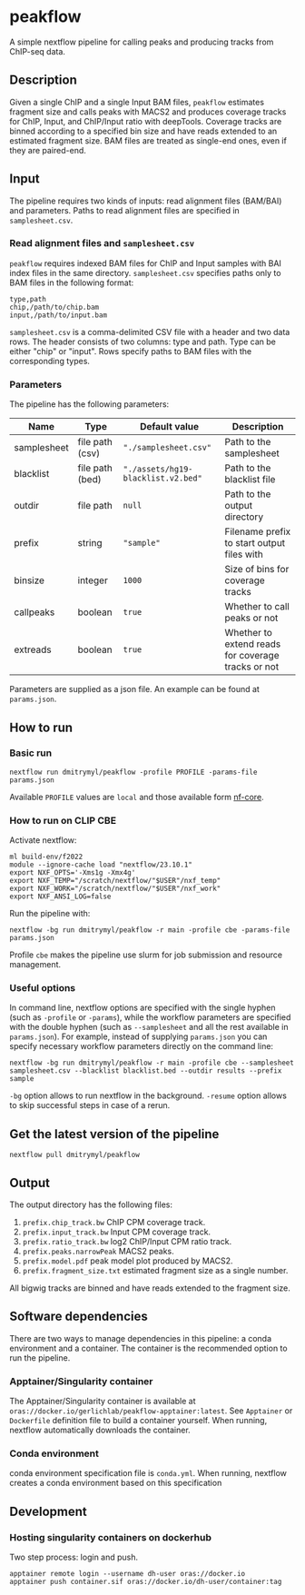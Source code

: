 # peakflow
A simple nextflow pipeline for calling peaks and producing tracks from ChIP-seq data.

## Description
Given a single ChIP and a single Input BAM files, `peakflow` estimates fragment size and calls peaks with MACS2 and produces coverage tracks for ChIP, Input, and ChIP/Input ratio with deepTools. Coverage tracks are binned according to a specified bin size and have reads extended to an estimated fragment size. BAM files are treated as single-end ones, even if they are paired-end.

## Input
The pipeline requires two kinds of inputs: read alignment files (BAM/BAI) and parameters. Paths to read alignment files are specified in `samplesheet.csv`.

### Read alignment files and `samplesheet.csv`
`peakflow` requires indexed BAM files for ChIP and Input samples with BAI index files in the same directory. `samplesheet.csv` specifies paths only to BAM files in the following format:

```
type,path
chip,/path/to/chip.bam
input,/path/to/input.bam

```

`samplesheet.csv` is a comma-delimited CSV file with a header and two data rows. The header consists of two columns: type and path. Type can be either "chip" or "input". Rows specify paths to BAM files with the corresponding types.

### Parameters
The pipeline has the following parameters:

| Name        | Type            | Default value                      | Description                                        |
|-------------|-----------------|------------------------------------|----------------------------------------------------|
| samplesheet | file path (csv) | `"./samplesheet.csv"`              | Path to the samplesheet                            |
| blacklist   | file path (bed) | `"./assets/hg19-blacklist.v2.bed"` | Path to the blacklist file                         |
| outdir      | file path       | `null`                             | Path to the output directory                       |
| prefix      | string          | `"sample"`                         | Filename prefix to start output files with         |
| binsize     | integer         | `1000`                             | Size of bins for coverage tracks                   |
| callpeaks   | boolean         | `true`                             | Whether to call peaks or not                       |
| extreads    | boolean         | `true`                             | Whether to extend reads for coverage tracks or not |

Parameters are supplied as a json file. An example can be found at `params.json`.

## How to run

### Basic run
```{bash}
nextflow run dmitrymyl/peakflow -profile PROFILE -params-file params.json
```
Available `PROFILE` values are `local` and those available form [nf-core](https://nf-co.re/configs/).

### How to run on CLIP CBE
Activate nextflow:
```
ml build-env/f2022
module --ignore-cache load "nextflow/23.10.1"
export NXF_OPTS='-Xms1g -Xmx4g'
export NXF_TEMP="/scratch/nextflow/"$USER"/nxf_temp"
export NXF_WORK="/scratch/nextflow/"$USER"/nxf_work"
export NXF_ANSI_LOG=false
```
Run the pipeline with:
```
nextflow -bg run dmitrymyl/peakflow -r main -profile cbe -params-file params.json
```
Profile `cbe` makes the pipeline use slurm for job submission and resource management.

### Useful options
In command line, nextflow options are specified with the single hyphen (such as `-profile` or `-params`), while the workflow parameters are specified with the double hyphen (such as `--samplesheet` and all the rest available in `params.json`). For example, instead of supplying `params.json` you can specify necessary workflow parameters directly on the command line:
```
nextflow -bg run dmitrymyl/peakflow -r main -profile cbe --samplesheet samplesheet.csv --blacklist blacklist.bed --outdir results --prefix sample
```
`-bg` option allows to run nextflow in the background. `-resume` option allows to skip successful steps in case of a rerun.

## Get the latest version of the pipeline

```
nextflow pull dmitrymyl/peakflow
```

## Output
The output directory has the following files:

1. `prefix.chip_track.bw` ChIP CPM coverage track.
2. `prefix.input_track.bw` Input CPM coverage track.
3. `prefix.ratio_track.bw` log2 ChIP/Input CPM ratio track.
4. `prefix.peaks.narrowPeak` MACS2 peaks.
5. `prefix.model.pdf` peak model plot produced by MACS2. 
6. `prefix.fragment_size.txt` estimated fragment size as a single number.

All bigwig tracks are binned and have reads extended to the fragment size.

## Software dependencies

There are two ways to manage dependencies in this pipeline: a conda environment and a container. The container is the recommended option to run the pipeline.

### Apptainer/Singularity container

The Apptainer/Singularity container is available at `oras://docker.io/gerlichlab/peakflow-apptainer:latest`. See `Apptainer` or `Dockerfile` definition file to build a container yourself. When running, nextflow automatically downloads the container.

### Conda environment
conda environment specification file is `conda.yml`. When running, nextflow creates a conda environment based on this specification

## Development

### Hosting singularity containers on dockerhub

Two step process: login and push.
```
apptainer remote login --username dh-user oras://docker.io
apptainer push container.sif oras://docker.io/dh-user/container:tag
```